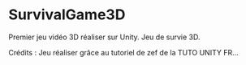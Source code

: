 ﻿# SurvivalGame3D
Premier jeu vidéo 3D réaliser sur Unity. 
Jeu de survie 3D.

Crédits : Jeu réaliser grâce au tutoriel de zef de la TUTO UNITY FR...
